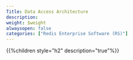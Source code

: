 ```yaml
---
Title: Data Access Architecture
description: 
weight: $weight
alwaysopen: false
categories: ["Redis Enterprise Software (RS)"]
---
```

{{%children style="h2" description="true"%}}